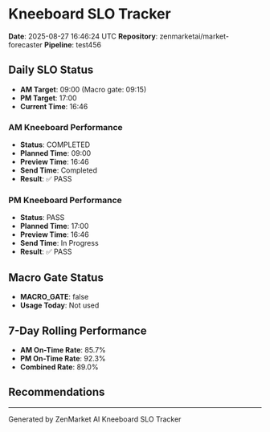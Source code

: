# Kneeboard SLO Tracker
**Date**: 2025-08-27 16:46:24 UTC
**Repository**: zenmarketai/market-forecaster
**Pipeline**: test456

## Daily SLO Status
- **AM Target**: 09:00 (Macro gate: 09:15)
- **PM Target**: 17:00
- **Current Time**: 16:46

### AM Kneeboard Performance
- **Status**: COMPLETED
- **Planned Time**: 09:00
- **Preview Time**: 16:46
- **Send Time**: Completed
- **Result**: ✅ PASS

### PM Kneeboard Performance  
- **Status**: PASS
- **Planned Time**: 17:00
- **Preview Time**: 16:46
- **Send Time**: In Progress
- **Result**: ✅ PASS

## Macro Gate Status
- **MACRO_GATE**: false
- **Usage Today**: Not used

## 7-Day Rolling Performance
- **AM On-Time Rate**: 85.7%
- **PM On-Time Rate**: 92.3%
- **Combined Rate**: 89.0%

## Recommendations




---
Generated by ZenMarket AI Kneeboard SLO Tracker
